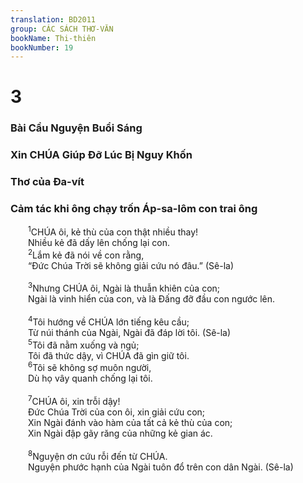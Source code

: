 ```yaml
---
translation: BD2011
group: CÁC SÁCH THƠ-VĂN
bookName: Thi-thiên 
bookNumber: 19
---
```


<div class="title"><h1>3</h1><h3>Bài Cầu Nguyện Buổi Sáng </h3><h3>Xin CHÚA Giúp Ðỡ Lúc Bị Nguy Khốn</h3><h3>Thơ của Ða-vít</h3><h3>Cảm tác khi ông chạy trốn Áp-sa-lôm con trai ông</h3></div>
<span class="verse thi_3_1">  <sup>1</sup>CHÚA ôi, kẻ thù của con thật nhiều thay!<br/>  Nhiều kẻ đã dấy lên chống lại con.<br/></span>
<span class="verse thi_3_2">  <sup>2</sup>Lắm kẻ đã nói về con rằng,<br/>  “Ðức Chúa Trời sẽ không giải cứu nó đâu.” (Sê-la)<br/><br/></span>
<span class="verse thi_3_3">  <sup>3</sup>Nhưng CHÚA ôi, Ngài là thuẫn khiên của con;<br/>  Ngài là vinh hiển của con, và là Ðấng đỡ đầu con ngước lên.<br/><br/></span>
<span class="verse thi_3_4">  <sup>4</sup>Tôi hướng về CHÚA lớn tiếng kêu cầu;<br/>  Từ núi thánh của Ngài, Ngài đã đáp lời tôi. (Sê-la)<br/></span>
<span class="verse thi_3_5">  <sup>5</sup>Tôi đã nằm xuống và ngủ;<br/>  Tôi đã thức dậy, vì CHÚA đã gìn giữ tôi.<br/></span>
<span class="verse thi_3_6">  <sup>6</sup>Tôi sẽ không sợ muôn người,<br/>  Dù họ vây quanh chống lại tôi.<br/><br/></span>
<span class="verse thi_3_7">  <sup>7</sup>CHÚA ôi, xin trỗi dậy!<br/>  Ðức Chúa Trời của con ôi, xin giải cứu con;<br/>  Xin Ngài đánh vào hàm của tất cả kẻ thù của con;<br/>  Xin Ngài đập gãy răng của những kẻ gian ác.<br/><br/></span>
<span class="verse thi_3_8">  <sup>8</sup>Nguyện ơn cứu rỗi đến từ CHÚA.<br/>  Nguyện phước hạnh của Ngài tuôn đổ trên con dân Ngài. (Sê-la)<br/></span>
